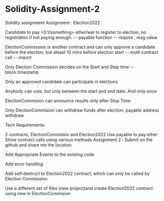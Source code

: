 # Solidity-Assignment-2
Solidity assignment Assignment : Election2022

Candidate to pay <0.1/something> ether/wei to register to election, no registration if not paying enough. -- payable function -- require , msg.value

ElectionCommission is another contract and can only approve a candidate before the election, but aleast 10 mins before election start -- multi contract call -- import

Only Election Commission decides on the Start and Stop time -- block.timestamp

Only an approved candidate can participate in elections

Anybody can vote, but only between the start and end date. And only once

ElectionCommision can announce results only after Stop Time

Only ElectionCommision can withdraw funds after election. payable address withdraw

Tech Requirements:

2 contracts, ElectionCommision and Election2022
Use payable to pay ether
Show contract calls using various methods
Assignment 2 : Submit on the github and share me the location

Add Appropriate Events to the existing code

Add error handling

Add self destruct to Election2022 contract, which can only be called by Election Commission.

Use a different set of files (new project)and create Election2022 contract using new in ElectionCommision
